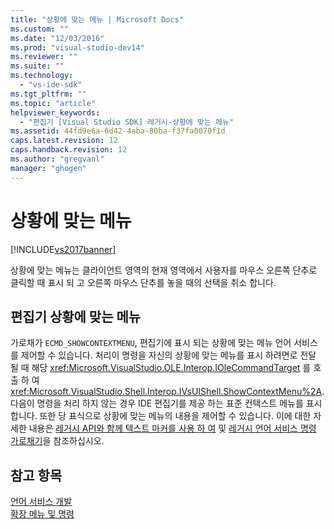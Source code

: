 ```yaml
---
title: "상황에 맞는 메뉴 | Microsoft Docs"
ms.custom: ""
ms.date: "12/03/2016"
ms.prod: "visual-studio-dev14"
ms.reviewer: ""
ms.suite: ""
ms.technology: 
  - "vs-ide-sdk"
ms.tgt_pltfrm: ""
ms.topic: "article"
helpviewer_keywords: 
  - "편집기 [Visual Studio SDK] 레거시-상황에 맞는 메뉴"
ms.assetid: 44fd9e6a-6d42-4aba-80ba-f37fa0070f1d
caps.latest.revision: 12
caps.handback.revision: 12
ms.author: "gregvanl"
manager: "ghogen"
---
```

# 상황에 맞는 메뉴
[!INCLUDE[vs2017banner](../code-quality/includes/vs2017banner.md)]

상황에 맞는 메뉴는 클라이언트 영역의 현재 영역에서 사용자를 마우스 오른쪽 단추로 클릭할 때 표시 되 고 오른쪽 마우스 단추를 놓을 때의 선택을 취소 합니다.  
  
## 편집기 상황에 맞는 메뉴  
 가로채가 `ECMD_SHOWCONTEXTMENU`, 편집기에 표시 되는 상황에 맞는 메뉴 언어 서비스를 제어할 수 있습니다.  처리이 명령을 자신의 상황에 맞는 메뉴를 표시 하려면로 전달 될 때 해당 <xref:Microsoft.VisualStudio.OLE.Interop.IOleCommandTarget> 를 호출 하 여 <xref:Microsoft.VisualStudio.Shell.Interop.IVsUIShell.ShowContextMenu%2A>.  다음이 명령을 처리 하지 않는 경우 IDE 편집기를 제공 하는 표준 컨텍스트 메뉴를 표시 합니다.  또한 당 표식으로 상황에 맞는 메뉴의 내용을 제어할 수 있습니다.  이에 대한 자세한 내용은 [레거시 API와 함께 텍스트 마커를 사용 하 여](../extensibility/using-text-markers-with-the-legacy-api.md) 및 [레거시 언어 서비스 명령 가로채기](../extensibility/internals/intercepting-legacy-language-service-commands.md)을 참조하십시오.  
  
## 참고 항목  
 [언어 서비스 개발](../extensibility/internals/developing-a-legacy-language-service.md)   
 [확장 메뉴 및 명령](../extensibility/extending-menus-and-commands.md)